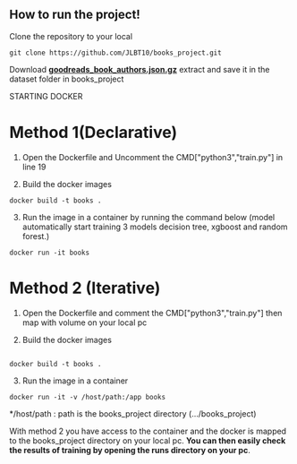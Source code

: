## How to run the project!

Clone the repository to your local

```
git clone https://github.com/JLBT10/books_project.git

```

Download __[goodreads_book_authors.json.gz](https://sites.google.com/eng.ucsd.edu/ucsdbookgraph/books?authuser=0)__ extract and save it in the dataset folder in books_project

STARTING DOCKER

# Method 1(Declarative)
1. Open the Dockerfile and Uncomment the CMD["python3","train.py"] in line 19

2. Build the docker images

```
docker build -t books .

```
3. Run the image in a container by running the command below (model automatically start training 3 models decision tree, xgboost and random forest.)

```
docker run -it books 

```

# Method 2 (Iterative)

1. Open the Dockerfile and comment the CMD["python3","train.py"] then map with volume on your local pc

2. Build the docker images

```

docker build -t books .

```

3. Run the image in a container

```
docker run -it -v /host/path:/app books

```

*/host/path : path is the books_project directory (.../books_project)

With method 2 you have access to the container and the docker is mapped to the books_project directory on your local pc.
**You can then easily check the results of training by opening the runs directory on your pc**.

